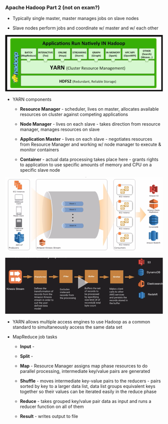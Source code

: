 ### Apache Hadoop Part 2 (not on exam?)

* Typically single master, master manages jobs on slave nodes

* Slave nodes perform jobs and coordinate w/ master and w/ each other

![image alt text](../images/YARN.png)

* YARN components

    * **Resource Manager** - scheduler, lives on master, allocates available resources on cluster against competing applications

    * **Node Manager** - lives on each slave - takes direction from resource manager, manages resources on slave

    * **Application Master** - lives on each slave - negotiates resources from Resource Manager and working w/ node manager to execute & monitor containers

    * **Container** - actual data processing takes place here - grants rights to application to use specific amounts of memory and CPU on a specific slave node

![image alt text](../images/domain3_0.png)

![image alt text](../images/domain3_1.png)

* YARN allows multiple access engines to use Hadoop as a common standard to simultaneously access the same data set

* MapReduce job tasks

    * **Input** - 

    * **Split** - 

    * **Map** - Resource Manager assigns map phase resources to do parallel processing, intermediate key/value pairs are generated

    * **Shuffle** - moves intermediate key-value pairs to the reducers - pairs sorted by key to a larger data list, data list groups equivalent keys together so their values can be iterated easily in the reduce phase

    * **Reduce** - takes grouped key/value pair data as input and runs a reducer function on all of them

    * **Result** - writes output to file
